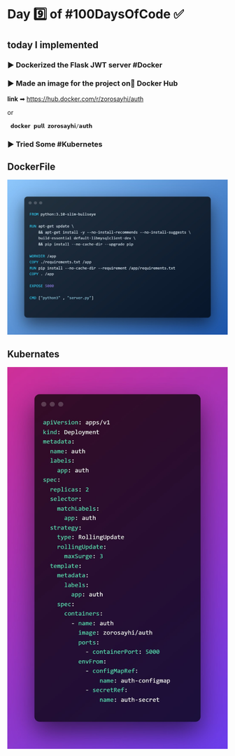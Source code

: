 # Day 9️⃣ of #100DaysOfCode ✅

## today I implemented

### ▶ Dockerized the Flask JWT server #Docker  

### ▶ Made an image for the project on🐳 Docker Hub

**link**  ➡ <https://hub.docker.com/r/zorosayhi/auth>

or

```bash
 𝗱𝗼𝗰𝗸𝗲𝗿 𝗽𝘂𝗹𝗹 𝘇𝗼𝗿𝗼𝘀𝗮𝘆𝗵𝗶/𝗮𝘂𝘁𝗵
```

### ▶ Tried Some #Kubernetes

## DockerFile  

![alt](./FiVwpLjagAAQEgC.jpg)

## Kubernates

![alt](./FiVxt6baEAAfaqB.jpg)
